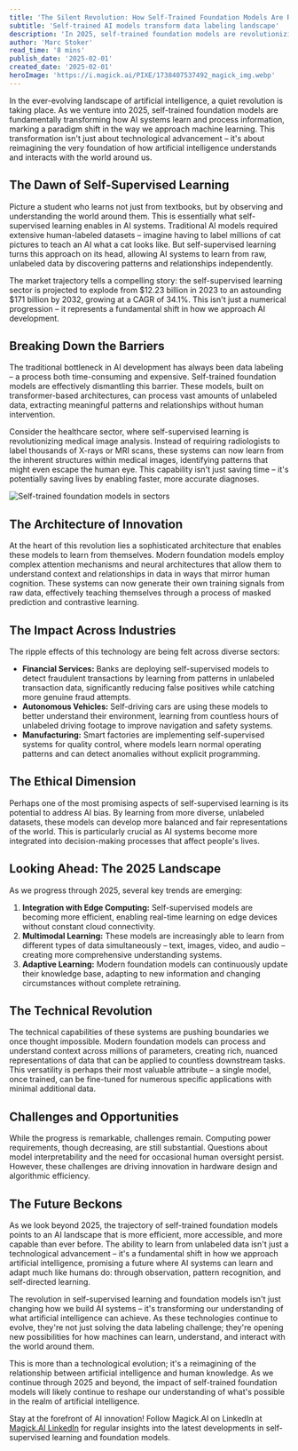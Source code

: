 ```yaml
---
title: 'The Silent Revolution: How Self-Trained Foundation Models Are Reshaping AI''s Future in 2025'
subtitle: 'Self-trained AI models transform data labeling landscape'
description: 'In 2025, self-trained foundation models are revolutionizing AI development, eliminating traditional data labeling bottlenecks and enabling systems to learn from unlabeled data. This transformation spans healthcare, finance, and manufacturing, with the market projected to reach $171 billion by 2032.'
author: 'Marc Stoker'
read_time: '8 mins'
publish_date: '2025-02-01'
created_date: '2025-02-01'
heroImage: 'https://i.magick.ai/PIXE/1738407537492_magick_img.webp'
---
```


In the ever-evolving landscape of artificial intelligence, a quiet revolution is taking place. As we venture into 2025, self-trained foundation models are fundamentally transforming how AI systems learn and process information, marking a paradigm shift in the way we approach machine learning. This transformation isn't just about technological advancement – it's about reimagining the very foundation of how artificial intelligence understands and interacts with the world around us.

## The Dawn of Self-Supervised Learning

Picture a student who learns not just from textbooks, but by observing and understanding the world around them. This is essentially what self-supervised learning enables in AI systems. Traditional AI models required extensive human-labeled datasets – imagine having to label millions of cat pictures to teach an AI what a cat looks like. But self-supervised learning turns this approach on its head, allowing AI systems to learn from raw, unlabeled data by discovering patterns and relationships independently.

The market trajectory tells a compelling story: the self-supervised learning sector is projected to explode from $12.23 billion in 2023 to an astounding $171 billion by 2032, growing at a CAGR of 34.1%. This isn't just a numerical progression – it represents a fundamental shift in how we approach AI development.

## Breaking Down the Barriers

The traditional bottleneck in AI development has always been data labeling – a process both time-consuming and expensive. Self-trained foundation models are effectively dismantling this barrier. These models, built on transformer-based architectures, can process vast amounts of unlabeled data, extracting meaningful patterns and relationships without human intervention.

Consider the healthcare sector, where self-supervised learning is revolutionizing medical image analysis. Instead of requiring radiologists to label thousands of X-rays or MRI scans, these systems can now learn from the inherent structures within medical images, identifying patterns that might even escape the human eye. This capability isn't just saving time – it's potentially saving lives by enabling faster, more accurate diagnoses.

![Self-trained foundation models in sectors](https://i.magick.ai/PIXE/1738407537495_magick_img.webp)

## The Architecture of Innovation

At the heart of this revolution lies a sophisticated architecture that enables these models to learn from themselves. Modern foundation models employ complex attention mechanisms and neural architectures that allow them to understand context and relationships in data in ways that mirror human cognition. These systems can now generate their own training signals from raw data, effectively teaching themselves through a process of masked prediction and contrastive learning.

## The Impact Across Industries

The ripple effects of this technology are being felt across diverse sectors:

- **Financial Services:** Banks are deploying self-supervised models to detect fraudulent transactions by learning from patterns in unlabeled transaction data, significantly reducing false positives while catching more genuine fraud attempts.
- **Autonomous Vehicles:** Self-driving cars are using these models to better understand their environment, learning from countless hours of unlabeled driving footage to improve navigation and safety systems.
- **Manufacturing:** Smart factories are implementing self-supervised systems for quality control, where models learn normal operating patterns and can detect anomalies without explicit programming.

## The Ethical Dimension

Perhaps one of the most promising aspects of self-supervised learning is its potential to address AI bias. By learning from more diverse, unlabeled datasets, these models can develop more balanced and fair representations of the world. This is particularly crucial as AI systems become more integrated into decision-making processes that affect people's lives.

## Looking Ahead: The 2025 Landscape

As we progress through 2025, several key trends are emerging:

1. **Integration with Edge Computing:** Self-supervised models are becoming more efficient, enabling real-time learning on edge devices without constant cloud connectivity.
2. **Multimodal Learning:** These models are increasingly able to learn from different types of data simultaneously – text, images, video, and audio – creating more comprehensive understanding systems.
3. **Adaptive Learning:** Modern foundation models can continuously update their knowledge base, adapting to new information and changing circumstances without complete retraining.

## The Technical Revolution

The technical capabilities of these systems are pushing boundaries we once thought impossible. Modern foundation models can process and understand context across millions of parameters, creating rich, nuanced representations of data that can be applied to countless downstream tasks. This versatility is perhaps their most valuable attribute – a single model, once trained, can be fine-tuned for numerous specific applications with minimal additional data.

## Challenges and Opportunities

While the progress is remarkable, challenges remain. Computing power requirements, though decreasing, are still substantial. Questions about model interpretability and the need for occasional human oversight persist. However, these challenges are driving innovation in hardware design and algorithmic efficiency.

## The Future Beckons

As we look beyond 2025, the trajectory of self-trained foundation models points to an AI landscape that is more efficient, more accessible, and more capable than ever before. The ability to learn from unlabeled data isn't just a technological advancement – it's a fundamental shift in how we approach artificial intelligence, promising a future where AI systems can learn and adapt much like humans do: through observation, pattern recognition, and self-directed learning.

The revolution in self-supervised learning and foundation models isn't just changing how we build AI systems – it's transforming our understanding of what artificial intelligence can achieve. As these technologies continue to evolve, they're not just solving the data labeling challenge; they're opening new possibilities for how machines can learn, understand, and interact with the world around them.

This is more than a technological evolution; it's a reimagining of the relationship between artificial intelligence and human knowledge. As we continue through 2025 and beyond, the impact of self-trained foundation models will likely continue to reshape our understanding of what's possible in the realm of artificial intelligence.

Stay at the forefront of AI innovation! Follow Magick.AI on LinkedIn at [Magick.AI LinkedIn](https://www.linkedin.com/company/magick-ai) for regular insights into the latest developments in self-supervised learning and foundation models.